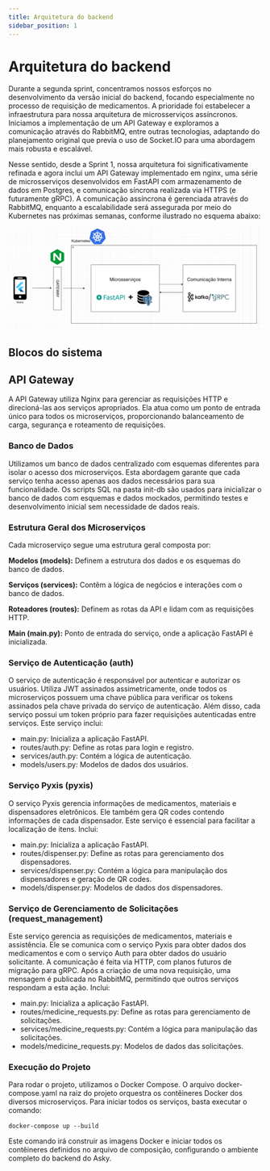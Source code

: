```yaml
---
title: Arquitetura do backend
sidebar_position: 1
---
```


# Arquitetura do backend

Durante a segunda sprint, concentramos nossos esforços no desenvolvimento da versão inicial do backend, focando especialmente no processo de requisição de medicamentos. A prioridade foi estabelecer a infraestrutura para nossa arquitetura de microsserviços assíncronos. Iniciamos a implementação de um API Gateway e exploramos a comunicação através do RabbitMQ, entre outras tecnologias, adaptando do planejamento original que previa o uso de Socket.IO para uma abordagem mais robusta e escalável.

Nesse sentido, desde a Sprint 1, nossa arquitetura foi significativamente refinada e agora inclui um API Gateway implementado em nginx, uma série de microsserviços desenvolvidos em FastAPI com armazenamento de dados em Postgres, e comunicação síncrona realizada via HTTPS (e futuramente gRPC). A comunicação assíncrona é gerenciada através do RabbitMQ, enquanto a escalabilidade será assegurada por meio do Kubernetes nas próximas semanas, conforme ilustrado no esquema abaixo:

![alt text](../../static/img/arch-new.png)

## Blocos do sistema

## API Gateway

A API Gateway utiliza Nginx para gerenciar as requisições HTTP e direcioná-las aos serviços apropriados. Ela atua como um ponto de entrada único para todos os microserviços, proporcionando balanceamento de carga, segurança e roteamento de requisições.

### Banco de Dados

Utilizamos um banco de dados centralizado com esquemas diferentes para isolar o acesso dos microserviços. Esta abordagem garante que cada serviço tenha acesso apenas aos dados necessários para sua funcionalidade. Os scripts SQL na pasta init-db são usados para inicializar o banco de dados com esquemas e dados mockados, permitindo testes e desenvolvimento inicial sem necessidade de dados reais.

### Estrutura Geral dos Microserviços

Cada microserviço segue uma estrutura geral composta por:

**Modelos (models):** Definem a estrutura dos dados e os esquemas do banco de dados.

**Serviços (services):** Contêm a lógica de negócios e interações com o banco de dados.

**Roteadores (routes):** Definem as rotas da API e lidam com as requisições HTTP.

**Main (main.py):** Ponto de entrada do serviço, onde a aplicação FastAPI é inicializada.

### Serviço de Autenticação (auth)
O serviço de autenticação é responsável por autenticar e autorizar os usuários. Utiliza JWT assinados assimetricamente, onde todos os microserviços possuem uma chave pública para verificar os tokens assinados pela chave privada do serviço de autenticação. Além disso, cada serviço possui um token próprio para fazer requisições autenticadas entre serviços. Este serviço inclui:

- main.py: Inicializa a aplicação FastAPI.
- routes/auth.py: Define as rotas para login e registro.
- services/auth.py: Contém a lógica de autenticação.
- models/users.py: Modelos de dados dos usuários.

### Serviço Pyxis (pyxis)

O serviço Pyxis gerencia informações de medicamentos, materiais e dispensadores eletrônicos. Ele também gera QR codes contendo informações de cada dispensador. Este serviço é essencial para facilitar a localização de itens. Inclui:

- main.py: Inicializa a aplicação FastAPI.
- routes/dispenser.py: Define as rotas para gerenciamento dos dispensadores.
- services/dispenser.py: Contém a lógica para manipulação dos dispensadores e geração de QR codes.
- models/dispenser.py: Modelos de dados dos dispensadores.

### Serviço de Gerenciamento de Solicitações (request_management)

Este serviço gerencia as requisições de medicamentos, materiais e assistência. Ele se comunica com o serviço Pyxis para obter dados dos medicamentos e com o serviço Auth para obter dados do usuário solicitante. A comunicação é feita via HTTP, com planos futuros de migração para gRPC. Após a criação de uma nova requisição, uma mensagem é publicada no RabbitMQ, permitindo que outros serviços respondam a esta ação. Inclui:

- main.py: Inicializa a aplicação FastAPI.
- routes/medicine_requests.py: Define as rotas para gerenciamento de solicitações.
- services/medicine_requests.py: Contém a lógica para manipulação das solicitações.
- models/medicine_requests.py: Modelos de dados das solicitações.

### Execução do Projeto
Para rodar o projeto, utilizamos o Docker Compose. O arquivo docker-compose.yaml na raiz do projeto orquestra os contêineres Docker dos diversos microserviços. Para iniciar todos os serviços, basta executar o comando:

```
docker-compose up --build
```

Este comando irá construir as imagens Docker e iniciar todos os contêineres definidos no arquivo de composição, configurando o ambiente completo do backend do Asky.



